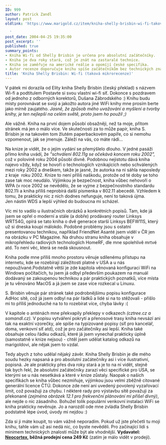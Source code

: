 ```yaml
---
ID: 999
author: Patrick Zandl
layout: post
oldlink: 'https://www.marigold.cz/item/kniha-shelly-brisbin-wi-fi-takova-mikrorecenze

  '
post_date: 2004-04-25 19:35:00
post_excerpt: ''
published: true
summary_points:
- Kniha Wi-fi od Shelly Brisbin je určena pro absolutní začátečníky.
- Kniha je dva roky stará, což je znát na zastaralé technice.
- Kniha se zaměřuje na americké reálie a opomíjí české specifika.
- Autor recenze doporučuje knihu spíše začátečníkům bez technických znalostí.
title: 'Kniha Shelly Brisbin: Wi-fi (taková mikrorecenze)'
---
```


<p>
V pátek mi dorazila od Elity kniha Shelly Brisbin (český překlad) s názvem Wi-fi a podtitulem Postavte si svou vlastní wi-fi síť. Dokonce s pozdravem od jednoho z odborných korektorů, Dušana Zábrodského :) Knihu budu místy porovnávat se svojí a jakožto autora jiné WiFi knihy mne prosím berte jako mírně zaujatého. <EM>Jasně, že způsob mého uvažování a myšlení a tvorby knihy, je ten nejlepší na celém světě, proto jsem ho použil ;)</EM></p>

<p>
Ale vážně. Kniha na první dojem působí obsažněji, než ta moje, přitom stránek má jen o málo více. Ve skutečnosti za to může papír, kniha S. Brisbin je na takovém tom žlutém paperbackovém papíře, co si nemohu vzpomenout, jak se jmenuje. Záleží na vás, co máte rádi...</p>

<p>
Na knize je vidět, že o jejím vydání se přemýšlelo dlouho. V jedné pasáži přímo kniha uvádí, že <EM>"schválení 802.11g se očekává koncem roku 2002",</EM> což v polovině roku 2004 působí divně. Podobnou nejistotu dává kniha najevo vždy, když se hovoří o technologiích vznikajících nebo schválených mezi roky 2002 a dneškem, takže je jasné, že autorka na ni sáhla naposledy z kraje&#160; roku 2002. Knize to není příliš naškodu, protože od té doby se toho zase tak moc neudálo. Výjimkou je bezpečnost, kniha vůbec nehovoří o WPA (v roce 2002 se nevědělo, že se vyjme z bezpečnostního standardu 802.11i a kniha příliš neprobírá další písmenka v 802.11 abecedě. Vzhledem k tomu, že prakticky nic z nich dodnes nefunguje, není to taková újma. Jen&#160;nástin WDS a lepší výhled do budoucna mi scházel.</p>

<p>
Víc mi to vadilo u ilustračních obrázků a konkrétních popisů. Tam, kde já jsem se opřel o moderní a stále (a dobře) prodávaný router Linksys WRT54G, opírá se tato kniha o dvě generace starší Linksys BEFW11S, který už si dneska koupí málokdo. Podobné problémy jsou s ostatní presentovanou technikou, například FriendNet Asanté jsem viděl v ČR jen na obrázku v PC Magazine. Na druhou stranu kniha obsahuje v mikropřehledu radiových technologiích HomeRF,&#160;dle mne spolehlivě mrtvé atd. To není věc, která se nedá skousnout. </p>

<p>
Kniha podle mne příliš mnoho prostoru věnuje sdílenému přístupu na internetu, kde se rozebírají záležitosti platné v USA a u nás nepoužívané.Podstatně větší je zde kapitola věnovaná konfiguraci WiFi na Windows počítačích, tu jsem já odbyl především poukazem na manuál dodávaný se zakoupenou technikou a pár praktických poznatků, více místa je tu věnováno MacOS a já jsem se zase více rozkecal u Linuxu. </p>

<p>
S. Brisbin věnuje pár stránek také podrobnějšímu popisu konfigurace AdHoc sítě, což já jsem odbyl na pár řádků a lidé si na to stěžovali - přišlo mi to příliš jednoduché na to to rozebírat více, chyba lávky :(</p>

<p>
V kapitole o anténách mne překvapily překlepy v odkazech <EM>(cztree.cz a somandl.cz). </EM>V popisu vytváření pokrytí a přenosové trasy kniha nevsází ani tak na exaktní vzorečky, ale spíše na typizované popisy (síť pro kancelář, doma, venkovní síť atd), což je pro začátečníky asi lepší. Kniha také obsahuje celou řádku odkazů, které já jsem vynechal prakticky úplně (samostatně v knize nejsou) - chtěl jsem udělat katalog odkazů na marigoldovi, ale nějak jsem to vzdal. </p>

<p>
Tedy abych z toho udělal nějaký závěr. Kniha Shelly Brisbin je dle mého soudu hezky napsaná a pro absolutní začátečníky asi i více ilustrativní, popisná. Je ale prakticky přes dva roky stará a je to na ní vidět,&#160;stejně tak&#160;bych řekl, že absolutní začátečníky zarazí věci specifické pro USA, se kterými se u nás nesetkává a které v knize zůstaly. Naopak o našich specifikách se kniha vůbec nezmiňuje, výjimkou jsou velmi zběžně citované generální licence ČTÚ. Dokonce zde není ani uvedený povolený vyzařovací limit, což považuji za chybu. I některé rady pro výstavbu sítě považuji za překonané <EM>(zejména obrázek 12.1 pro frekvenční plánování mi přišel divný)</EM>, ale nejde o nic zásadního. Bohužel tolik populární venkovní instalaci WiFi se kniha prakticky nevěnuje. Jo a narozdíl ode mne zvládla Shelly Brisbin podstatně lépe úvod, úvody mi nejdou :)</p>

<p>
Zda si ji máte koupit, to vám vážně neporadím. Pokud už jste přečetli tu moji knihu, tahle vám už asi nedá nic, co byste nevěděli. Pro začínající lidi s minimem technických znalostí může být ale vhodnější. <STRONG>Vydavatel: </STRONG><A href="http://www.neo.cz/wifi.html" target=_blank><STRONG>Neocortex</STRONG></A><STRONG>, běžná prodejní cena 249 Kč</STRONG> (zatím je málo vidět v prodeji).</p>
